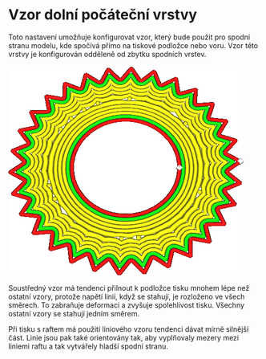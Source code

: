 Vzor dolní počáteční vrstvy
====
Toto nastavení umožňuje konfigurovat vzor, který bude použit pro spodní stranu modelu, kde spočívá přímo na tiskové podložce nebo voru. Vzor této vrstvy je konfigurován odděleně od zbytku spodních vrstev.

![Počáteční vrstva je vytištěna soustředným vzorem, ale zbytek je lineární vzor](../../../articles/images/top_bottom_pattern_0.gif)

Soustředný vzor má tendenci přilnout k podložce tisku mnohem lépe než ostatní vzory, protože napětí linií, když se stahují, je rozloženo ve všech směrech. To zabraňuje deformaci a zvyšuje spolehlivost tisku. Všechny ostatní vzory se stahují jedním směrem.

Při tisku s raftem má použití liniového vzoru tendenci dávat mírně silnější část. Linie jsou pak také orientovány tak, aby vyplňovaly mezery mezi liniemi raftu a tak vytvářely hladší spodní stranu.